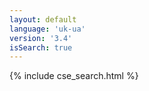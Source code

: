 ```yaml
---
layout: default
language: 'uk-ua'
version: '3.4'
isSearch: true
---
```

{% include cse_search.html %}
